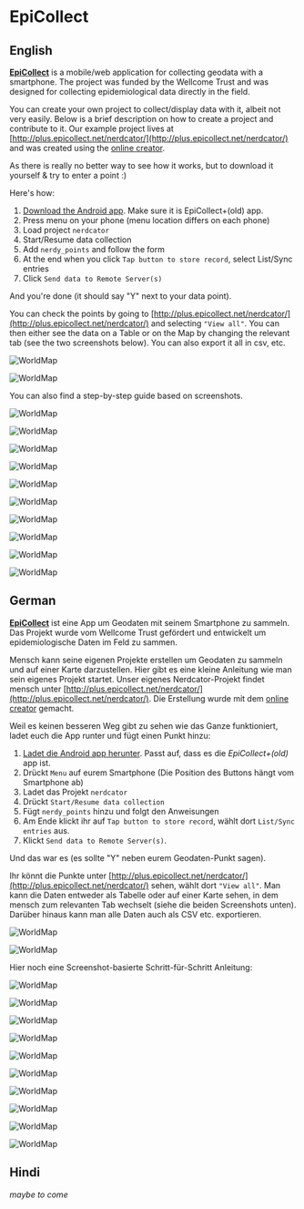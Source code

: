 # EpiCollect

## English

[**EpiCollect**](http://www.epicollect.net/) is a mobile/web application for collecting geodata with a smartphone. The project was funded by the Wellcome Trust and was designed for collecting epidemiological data directly in the field.

You can create your own project to collect/display data with it, albeit not very easily. Below is a brief description on how to create a project and contribute to it. Our example project lives at [http://plus.epicollect.net/nerdcator/](http://plus.epicollect.net/nerdcator/) and was created using the [online creator](http://plus.epicollect.net/createProject.html).

As there is really no better way to see how it works, but to download it yourself & try to enter a point :)

Here's how:
1. [Download the Android app](https://play.google.com/store/apps/details?id=uk.ac.imperial.epi_collect2&hl=en). Make sure it is EpiCollect+(old) app.
2. Press menu on your phone (menu location differs on each phone)
3. Load project `nerdcator`
4. Start/Resume data collection
5. Add `nerdy_points` and follow the form
6. At the end when you click `Tap button to store record`, select List/Sync entries
7. Click `Send data to Remote Server(s)`

And you're done (it should say "Y" next to your data point).

You can check the points by going to [http://plus.epicollect.net/nerdcator/](http://plus.epicollect.net/nerdcator/) and selecting `"View all"`. You can then either see the data on a Table or on the Map by changing the relevant tab (see the two screenshots below). You can also export it all in csv, etc.

![WorldMap](../images/epicollect/table.png)

![WorldMap](../images/epicollect/map.png)

You can also find a step-by-step guide based on screenshots.

![WorldMap](../images/epicollect/01.png)

![WorldMap](../images/epicollect/02.png)

![WorldMap](../images/epicollect/03.png)

![WorldMap](../images/epicollect/04.png)

![WorldMap](../images/epicollect/05.png)

![WorldMap](../images/epicollect/06.png)

![WorldMap](../images/epicollect/07.png)

![WorldMap](../images/epicollect/08.png)

![WorldMap](../images/epicollect/09.png)

![WorldMap](../images/epicollect/10.png)

## German
[**EpiCollect**](http://www.epicollect.net/) ist eine App um Geodaten mit seinem Smartphone zu sammeln. Das Projekt wurde vom Wellcome Trust gefördert und entwickelt um epidemiologische Daten im Feld zu sammen.

Mensch kann seine eigenen Projekte erstellen um Geodaten zu sammeln und auf einer Karte darzustellen. Hier gibt es eine kleine Anleitung wie man sein eigenes Projekt startet. Unser eigenes Nerdcator-Projekt findet mensch unter [http://plus.epicollect.net/nerdcator/](http://plus.epicollect.net/nerdcator/). Die Erstellung wurde mit dem [online creator](http://plus.epicollect.net/createProject.html) gemacht.

Weil es keinen besseren Weg gibt zu sehen wie das Ganze funktioniert, ladet euch die App runter und fügt einen Punkt hinzu:

1. [Ladet die Android app herunter](https://play.google.com/store/apps/details?id=uk.ac.imperial.epi_collect2&hl=en). Passt auf, dass es die *EpiCollect+(old)* app ist.
2. Drückt `Menu` auf eurem Smartphone (Die Position des Buttons hängt vom Smartphone ab)
3. Ladet das Projekt `nerdcator`
4. Drückt `Start/Resume data collection`
5. Fügt `nerdy_points` hinzu und folgt den Anweisungen
6. Am Ende klickt ihr auf  `Tap button to store record`, wählt dort `List/Sync entries` aus.
7. Klickt `Send data to Remote Server(s)`.

Und das war es (es sollte "Y" neben eurem Geodaten-Punkt sagen).

Ihr könnt die Punkte unter  [http://plus.epicollect.net/nerdcator/](http://plus.epicollect.net/nerdcator/) sehen, wählt dort `"View all"`. Man kann die Daten entweder als Tabelle oder auf einer Karte sehen, in dem mensch zum relevanten Tab wechselt (siehe die beiden Screenshots unten). Darüber hinaus kann man alle Daten auch als CSV etc. exportieren.

![WorldMap](../images/epicollect/table.png)

![WorldMap](../images/epicollect/map.png)

Hier noch eine Screenshot-basierte Schritt-für-Schritt Anleitung:

![WorldMap](../images/epicollect/01.png)

![WorldMap](../images/epicollect/02.png)

![WorldMap](../images/epicollect/03.png)

![WorldMap](../images/epicollect/04.png)

![WorldMap](../images/epicollect/05.png)

![WorldMap](../images/epicollect/06.png)

![WorldMap](../images/epicollect/07.png)

![WorldMap](../images/epicollect/08.png)

![WorldMap](../images/epicollect/09.png)

![WorldMap](../images/epicollect/10.png)

## Hindi
*maybe to come*
